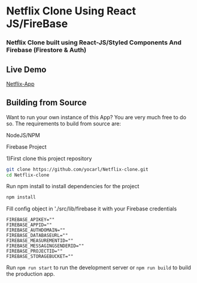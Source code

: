 # Netflix Clone Using React JS/FireBase

### Netflix Clone built using React-JS/Styled Components And Firebase (Firestore & Auth)
 




## Live Demo
[Netflix-App](https://netflix-ashen.vercel.app/)



## Building from Source
Want to run your own instance of this App? You are very much free to do so. The requirements to build from source are:

NodeJS/NPM

Firebase Project

1)First clone this project repository
```bash
git clone https://github.com/yocarl/Netflix-clone.git
cd Netflix-clone
```
Run npm install to install dependencies for the project
```bash
npm install
```
Fill config object in './src/lib/firebase it with your Firebase credentials
```
FIREBASE_APIKEY=""
FIREBASE_APPID=""
FIREBASE_AUTHDOMAIN=""
FIREBASE_DATABASEURL=""
FIREBASE_MEASUREMENTID=""
FIREBASE_MESSAGINGSENDERID=""
FIREBASE_PROJECTID=""
FIREBASE_STORAGEBUCKET=""
```
Run ```npm run start``` to run the development server or ```npm run build``` to build the production app.
